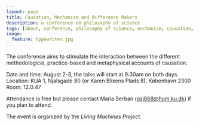 ```yaml
---
layout: page
title: Causation, Mechanism and Difference Makers
description: a conference on philosophy of science
tags: [about, conference, philosophy of science, mechanism, causation, difference-makers]
image:
  feature: typewriter.jpg
---
```



The conference aims to stimulate the interaction between the different methodological, practice-based and metaphysical accounts of causation.


Date and time: August 2-3, the talks will start at 9:30am on both days.
Location: KUA 1, Njalsgade 80 (or Karen Blixens Plads 8), København 2300
Room: 12.0.47

Attendance is free but please contact Maria Serban (gsj868@hum.ku.dk) if you plan to attend.


The event is organized by the *Living Machines Project*.
